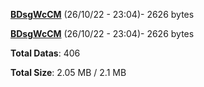 [**BDsgWcCM**](/data/BDsgWcCM.txt) (26/10/22 - 23:04)- 2626 bytes

[**BDsgWcCM**](/data/BDsgWcCM.txt) (26/10/22 - 23:04)- 2626 bytes

**Total Datas**: 406

**Total Size**: 2.05 MB / 2.1 MB